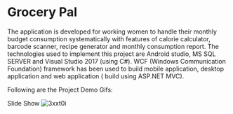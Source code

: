 Grocery Pal
===========

The application is developed for working women to handle their monthly budget consumption systematically with features of calorie 
calculator, barcode scanner, recipe generator and monthly consumption report. The technologies used to implement this project are 
Android studio, MS SQL SERVER and Visual Studio 2017 (using C#). WCF (Windows Communication Foundation) framework has been used 
to build mobile application, desktop application and web application ( build using ASP.NET MVC).

Following are the Project Demo Gifs:

Slide Show
![3xxt0i](https://user-images.githubusercontent.com/53296115/80207587-d73b2900-8647-11ea-9339-bf7c44f26204.gif)
